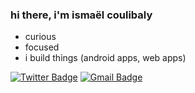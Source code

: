 ### hi there, i'm ismaël coulibaly

<!--
**ismaelcoulibaly/ismaelcoulibaly** is a ✨ _special_ ✨ repository because its `README.md` (this file) appears on your GitHub profile.

Here are some ideas to get you started:

-->
- curious
- focused
- i build things (android apps, web apps)

[![Twitter Badge](https://img.shields.io/badge/-@coulibalism-1ca0f1?style=flat&labelColor=1ca0f1&logo=twitter&logoColor=white&link=https://twitter.com/coulibalism)](https://twitter.com/coulibalism)
[![Gmail Badge](https://img.shields.io/badge/-ismael.coulibaly-c14438?style=flat&logo=Gmail&logoColor=white&link=mailto:ismael.coulibaly99@gmail.com)](mailto:ismael.coulibaly99@gmail.com)
